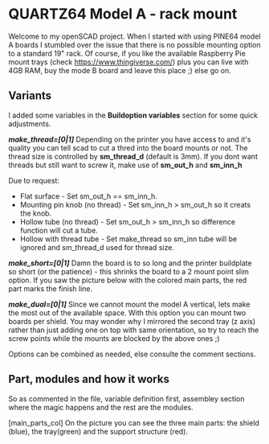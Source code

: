 # QUARTZ64 Model A - rack mount

Welcome to my openSCAD project. When I started with using PINE64 model A boards I stumbled over the issue that there is no possible mounting option to a standard 19" rack. Of course, if you like the available Raspberry Pie  mount trays (check https://www.thingiverse.com/) plus you can live with 4GB RAM, buy the mode B board and leave this place ;) else go on.



## Variants
I added some variables in the **Buildoption variables** section for some quick adjustments.
  
***make_thread=[0|1]***
Depending on the printer you have access to and it's quality you can tell scad to cut a thred into the board mounts or not. The thread size is controlled by **sm_thread_d** (default is 3mm). If you dont want threads but still want to screw it, make use of **sm_out_h** and **sm_inn_h**

  Due to request: 
  
- Flat surface - Set sm_out_h == sm_inn_h.    
- Mounting pin knob (no thread) - Set sm_inn_h > sm_out_h so it creats the knob.
- Hollow tube (no thread) - Set sm_out_h > sm_inn_h so difference function will cut a tube.
- Hollow with thread tube - Set make_thread so sm_inn tube will be ignored and sm_thread_d used for thread size.  
  
  
***make_short=[0|1]***
Damn the board is to so long and the printer buildplate so short (or the patience) - this shrinks the board to a 2 mount point slim option. If you saw the picture below with the colored main parts, the red part marks the finish line.    
  
  
***make_dual=[0|1]*** 
Since we cannot mount the model A vertical, lets make the most out of the available space. With this option you can mount two boards per shield. You may wonder why I mirrored the second tray (z axis) rather than just adding one on top with same orientation, so try to reach the screw points while the mounts are blocked by the above ones ;)

Options can be combined as needed, else consulte the comment sections. 



## Part, modules and how it works
So as commented in the file, variable definition first, assembley section where the magic happens and the rest are the modules.

[main_parts_col]
On the picture you can see the three main parts: the shield (blue), the tray(green) and the support structure (red). 


